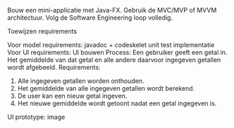 Bouw een mini-applicatie met Java-FX. Gebruik de MVC/MVP of MVVM architectuur. Volg de Software Engineering loop volledig.

Toewijzen requirements

Voor model requirements:
javadoc + codeskelet
unit test
implementatie
Voor UI requirements:
UI bouwen
Process:
Een gebruiker geeft een getal in.
Het gemiddelde van dat getal en alle andere daarvoor ingegeven getallen wordt afgebeeld.
Requirements:

1. Alle ingegeven getallen worden onthouden.
2. Het gemiddelde van alle ingegeven getallen wordt berekend.
3. De user kan een nieuw getal ingeven.
4. Het nieuwe gemiddelde wordt getoont nadat een getal ingegeven is.

UI prototype:
image

